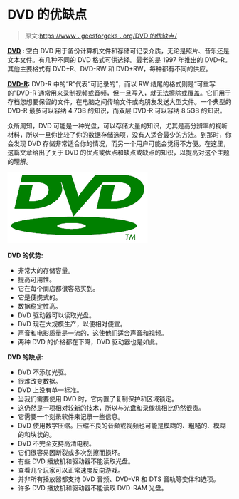 # DVD 的优缺点

> 原文:[https://www . geesforgeks . org/DVD 的优缺点/](https://www.geeksforgeeks.org/advantages-and-disadvantages-of-dvd/)

**[DVD](https://www.geeksforgeeks.org/dvd-full-form/) :**
空白 DVD 用于备份计算机文件和存储可记录介质，无论是照片、音乐还是文本文件。有几种不同的 DVD 格式可供选择。最老的是 1997 年推出的 DVD-R。其他主要格式有 DVD+R、DVD-RW 和 DVD+RW，每种都有不同的供应。

**[DVD-R](https://www.geeksforgeeks.org/dvd-r-full-form/):**
DVD-R 中的“R”代表“可记录的”，而以 RW 结尾的格式则是“可重写的”DVD-R 通常用来录制视频或音频，但一旦写入，就无法擦除或覆盖。它们用于存档您想要保留的文件，在电脑之间传输文件或向朋友发送大型文件。一个典型的 DVD-R 最多可以容纳 4.7GB 的知识，而双层 DVD-R 可以容纳 8.5GB 的知识。

众所周知，DVD 可能是一种光盘，可以存储大量的知识，尤其是高分辨率的视听材料，所以一旦你比较了你的数据存储选项，没有人适合最少的方法。到那时，你会发现 DVD 存储非常适合你的情况，而另一个用户可能会觉得不方便。在这里，这篇文章给出了关于 DVD 的优点或优点和缺点或缺点的知识，以提高对这个主题的理解。

![](img/07684c69a4eaaa528a5ac335f46d5758.png)

**DVD 的优势:**

*   非常大的存储容量。
*   提高可用性。
*   它在每个商店都很容易买到。
*   它是便携式的。
*   数据稳定性高。
*   DVD 驱动器可以读取光盘。
*   DVD 现在大规模生产，以便相对便宜。
*   声音和电影质量是一流的，这使他们适合声音和视频。
*   两种 DVD 的价格都在下降，DVD 驱动器也是如此。

**DVD 的缺点:**

*   DVD 不添加光驱。
*   很难改变数据。
*   DVD 上没有单一标准。
*   当我们需要使用 DVD 时，它内置了复制保护和区域锁定。
*   这仍然是一项相对较新的技术，所以与光盘和录像机相比仍然很贵。
*   它需要一个刻录软件来记录一些信息。
*   DVD 使用数字压缩。压缩不良的音频或视频也可能是模糊的、粗糙的、模糊的和块状的。
*   DVD 不完全支持高清电视。
*   它们很容易因断裂或多次刮擦而损坏。
*   有些 DVD 播放机和驱动器不能读取光盘。
*   查看几个玩家可以正常速度反向游戏。
*   并非所有播放器都支持 DVD 音频、DVD-VR 和 DTS 音轨等变体和选项。
*   许多 DVD 播放机和驱动器不能读取 DVD-RAM 光盘。
